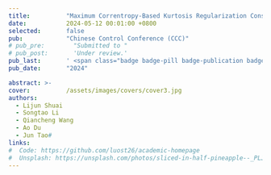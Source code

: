 ```yaml
---
title:          "Maximum Correntropy-Based Kurtosis Regularization Constrained Non-negative Matrix Factorization For Hyperspectral Unmixing"
date:           2024-05-12 00:01:00 +0800
selected:       false
pub:            "Chinese Control Conference (CCC)"
# pub_pre:        "Submitted to "
# pub_post:       'Under review.'
pub_last:       ' <span class="badge badge-pill badge-publication badge-success">CAA-A</span>'
pub_date:       "2024"

abstract: >-
cover:          /assets/images/covers/cover3.jpg
authors:
  - Lijun Shuai
  - Songtao Li
  - Qiancheng Wang
  - Ao Du
  - Jun Tao#
links:
#  Code: https://github.com/luost26/academic-homepage
#  Unsplash: https://unsplash.com/photos/sliced-in-half-pineapple--_PLJZmHZzk
---
```

